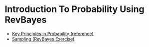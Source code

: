 # Introduction To Probability Using RevBayes

- [Key Principles in Probability (reference)](https://github.com/IntroPhylogenomics/IntroToProbability/blob/main/KeyProbabilityPrinciples.md)
- [Sampling (RevBayes Exercise)](https://github.com/IntroPhylogenomics/IntroToProbability/blob/main/Sampling.md)
